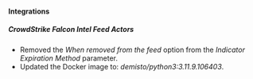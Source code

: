 
#### Integrations

##### CrowdStrike Falcon Intel Feed Actors

- Removed the *When removed from the feed* option from the *Indicator Expiration Method* parameter.
- Updated the Docker image to: *demisto/python3:3.11.9.106403*.
